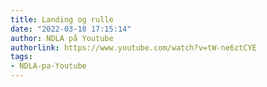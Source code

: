 ```yaml
---
title: Landing og rulle
date: "2022-03-18 17:15:14"
author: NDLA på Youtube
authorlink: https://www.youtube.com/watch?v=tW-ne6ztCYE
tags:
- NDLA-pa-Youtube
---
```

